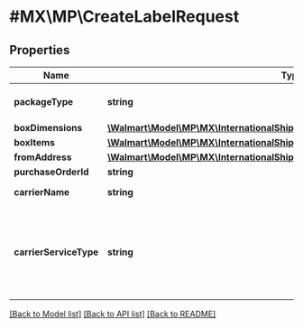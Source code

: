 # #MX\MP\CreateLabelRequest

## Properties

Name | Type | Description | Notes
------------ | ------------- | ------------- | -------------
**packageType** | **string** | Package Type. Supported Package Types are - 'CUSTOM_PACKAGE', 'FEDEX_ENVELOPE', 'FEDEX_PAK' |
**boxDimensions** | [**\Walmart\Model\MP\MX\InternationalShipping\CreateLabelRequestBoxDimensions**](CreateLabelRequestBoxDimensions.md) |  |
**boxItems** | [**\Walmart\Model\MP\MX\InternationalShipping\CreateLabelRequestBoxItemsInner[]**](CreateLabelRequestBoxItemsInner.md) | Box Items |
**fromAddress** | [**\Walmart\Model\MP\MX\InternationalShipping\CreateLabelRequestFromAddress**](CreateLabelRequestFromAddress.md) |  |
**purchaseOrderId** | **string** | Purchase Order Id |
**carrierName** | **string** | Carrier Name. For now, the only supported carrier is - 'FedEx' |
**carrierServiceType** | **string** | Carrier Service Type. For now, supported values are - 'FEDEX_INTERNATIONAL_PRIORITY' for fedExPak/fedExEnvelope package types, 'FEDEX_INTERNATIONAL_ECONOMY' and 'FEDEX_INTERNATIONAL_GROUND' |


[[Back to Model list]](../) [[Back to API list]](../../Api/MX/MP) [[Back to README]](../../README.md)

